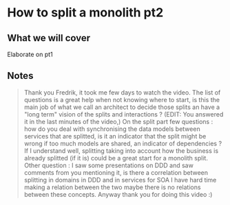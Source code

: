 # How to split a monolith pt2

## What we will cover

Elaborate on pt1

## Notes

> Thank you Fredrik, it took me few days to watch the video. The list of questions is a great help when not knowing where to start, is this the main job of what we call an architect to decide those splits an have a "long term" vision of the splits and interactions ? (EDIT: You answered it in the last minutes of the video,) On the split part few questions : how do you deal with synchronising the data models between services that are splitted, is it an indicator that the split might be wrong if too much models are shared, an indicator of dependencies ? If I understand well, splitting taking into account how the business is already splitted (if it is) could be a great start for a monolith split. Other question : I saw some presentations on DDD and saw comments from you mentioning it, is there a correlation between splitting in domains in DDD and in services for SOA I have hard time making a relation between the two maybe there is no relations between these concepts. Anyway thank you for doing this video :)
